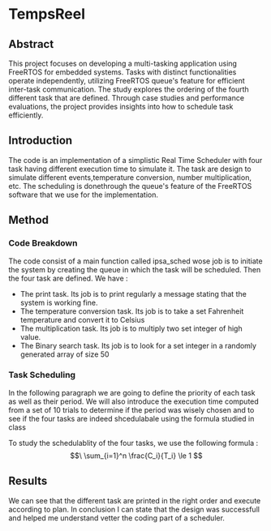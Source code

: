 # TempsReel

## Abstract
This project focuses on developing a multi-tasking application using FreeRTOS for embedded systems. Tasks with distinct functionalities operate independently, utilizing FreeRTOS queue's feature for efficient inter-task communication. The study explores the ordering of the fourth different task that are defined. Through case studies and performance evaluations, the project provides insights into how to schedule task efficiently. 

## Introduction
The code is an implementation of a simplistic Real Time Scheduler with four task having different execution time to simulate it. The task are design to simulate different events,temperature conversion, number multiplication, etc. The scheduling is donethrough the queue's feature of the FreeRTOS software that we use for the implementation.

## Method
### Code Breakdown
The code consist of a main function called ipsa_sched wose job is to initiate the system by creating the queue in which the task will be scheduled.
Then the four task are defined. We have :
- The print task. Its job is to print regularly a message stating that the system is working fine.
- The temperature conversion task. Its job is to take a set Fahrenheit temperature and convert it to Celsius
- The multiplication task. Its job is to multiply two set integer of high value.
- The Binary search task. Its job is to look for a set integer in a randomly generated array of size 50

### Task Scheduling
In the following paragraph we are going to define the priority of each task as well as their period. We will also introduce the execution time computed from a set of 10 trials to determine if the period was wisely chosen and to see if the four tasks are indeed shcedulabale using the formula studied in class


To study the schedulablity of the four tasks, we use the following formula :
$$\ \sum_{i=1}^n \frac{C_i}{T_i} \le 1 $$



## Results

We can see that the different task are printed in the right order and execute according to plan.
In conclusion I can state that the design was successfull and helped me understand vetter the coding part of a scheduler.
